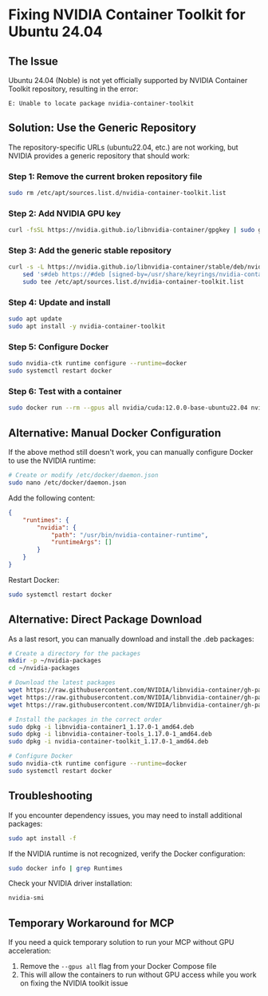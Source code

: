 # Fixing NVIDIA Container Toolkit for Ubuntu 24.04

## The Issue
Ubuntu 24.04 (Noble) is not yet officially supported by NVIDIA Container Toolkit repository, resulting in the error:
```
E: Unable to locate package nvidia-container-toolkit
```

## Solution: Use the Generic Repository

The repository-specific URLs (ubuntu22.04, etc.) are not working, but NVIDIA provides a generic repository that should work:

### Step 1: Remove the current broken repository file
```bash
sudo rm /etc/apt/sources.list.d/nvidia-container-toolkit.list
```

### Step 2: Add NVIDIA GPU key
```bash
curl -fsSL https://nvidia.github.io/libnvidia-container/gpgkey | sudo gpg --dearmor -o /usr/share/keyrings/nvidia-container-toolkit-keyring.gpg
```

### Step 3: Add the generic stable repository
```bash
curl -s -L https://nvidia.github.io/libnvidia-container/stable/deb/nvidia-container-toolkit.list | \
    sed 's#deb https://#deb [signed-by=/usr/share/keyrings/nvidia-container-toolkit-keyring.gpg] https://#g' | \
    sudo tee /etc/apt/sources.list.d/nvidia-container-toolkit.list
```

### Step 4: Update and install
```bash
sudo apt update
sudo apt install -y nvidia-container-toolkit
```

### Step 5: Configure Docker
```bash
sudo nvidia-ctk runtime configure --runtime=docker
sudo systemctl restart docker
```

### Step 6: Test with a container
```bash
sudo docker run --rm --gpus all nvidia/cuda:12.0.0-base-ubuntu22.04 nvidia-smi
```

## Alternative: Manual Docker Configuration

If the above method still doesn't work, you can manually configure Docker to use the NVIDIA runtime:

```bash
# Create or modify /etc/docker/daemon.json
sudo nano /etc/docker/daemon.json
```

Add the following content:
```json
{
    "runtimes": {
        "nvidia": {
            "path": "/usr/bin/nvidia-container-runtime",
            "runtimeArgs": []
        }
    }
}
```

Restart Docker:
```bash
sudo systemctl restart docker
```

## Alternative: Direct Package Download

As a last resort, you can manually download and install the .deb packages:

```bash
# Create a directory for the packages
mkdir -p ~/nvidia-packages
cd ~/nvidia-packages

# Download the latest packages
wget https://raw.githubusercontent.com/NVIDIA/libnvidia-container/gh-pages/stable/deb/amd64/libnvidia-container1_1.17.0-1_amd64.deb
wget https://raw.githubusercontent.com/NVIDIA/libnvidia-container/gh-pages/stable/deb/amd64/libnvidia-container-tools_1.17.0-1_amd64.deb
wget https://raw.githubusercontent.com/NVIDIA/libnvidia-container/gh-pages/stable/deb/amd64/nvidia-container-toolkit_1.17.0-1_amd64.deb

# Install the packages in the correct order
sudo dpkg -i libnvidia-container1_1.17.0-1_amd64.deb
sudo dpkg -i libnvidia-container-tools_1.17.0-1_amd64.deb
sudo dpkg -i nvidia-container-toolkit_1.17.0-1_amd64.deb

# Configure Docker
sudo nvidia-ctk runtime configure --runtime=docker
sudo systemctl restart docker
```

## Troubleshooting

If you encounter dependency issues, you may need to install additional packages:
```bash
sudo apt install -f
```

If the NVIDIA runtime is not recognized, verify the Docker configuration:
```bash
sudo docker info | grep Runtimes
```

Check your NVIDIA driver installation:
```bash
nvidia-smi
```

## Temporary Workaround for MCP

If you need a quick temporary solution to run your MCP without GPU acceleration:

1. Remove the `--gpus all` flag from your Docker Compose file
2. This will allow the containers to run without GPU access while you work on fixing the NVIDIA toolkit issue
